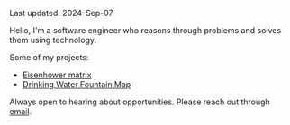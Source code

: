 Last updated: 2024-Sep-07

Hello,
I'm a software engineer who reasons through problems and solves them using technology.

Some of my projects:
  - [Eisenhower matrix](https://chrome.google.com/webstore/detail/nmaaafdfgconkkghicmfajaijndfapjb)
  - [Drinking Water Fountain Map](https://github.com/eesope/VanWater)

Always open to hearing about opportunities. Please reach out through [email](mailto:saeyoung307@gmail.com).
